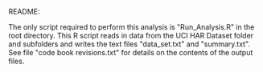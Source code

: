 README:

The only script required to perform this analysis is "Run_Analysis.R" in the root directory. This R script reads in data from the UCI HAR Dataset folder and subfolders and writes the text files "data_set.txt" and "summary.txt". See file "code book revisions.txt" for details on the contents of the output files. 
